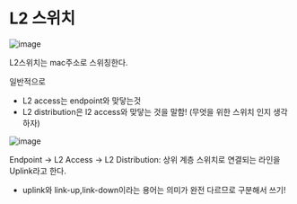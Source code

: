 # L2 스위치

![image](https://github.com/user-attachments/assets/35604a01-e896-44cf-a960-4510c1bd00bd)

L2스위치는 mac주소로 스위칭한다.

일반적으로
- L2 access는 endpoint와 맞닿는것
- L2 distribution은 l2 access와 맞닿는 것을 말함!  (무엇을 위한 스위치 인지 생각하자)


![image](https://github.com/user-attachments/assets/e8103c90-a6f4-4b0c-b788-1ee3d7909456)

Endpoint → L2 Access → L2 Distribution: 상위 계층 스위치로 연결되는 라인을 Uplink라고 한다.


- uplink와 link-up,link-down이라는 용어는 의미가 완전 다르므로 구분해서 쓰기!
